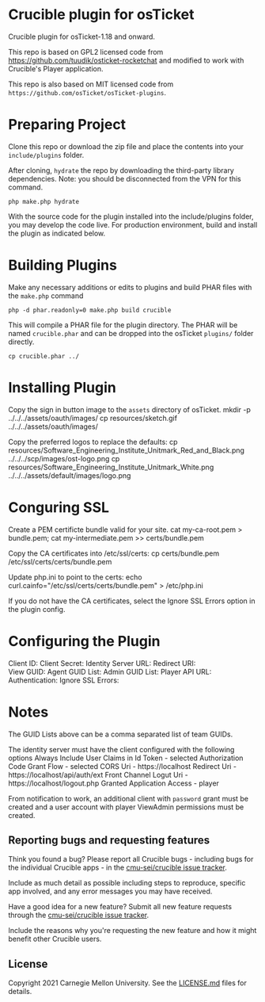 Crucible plugin for osTicket
=========================

Crucible plugin for osTicket-1.18 and onward.

This repo is based on GPL2 licensed code from https://github.com/tuudik/osticket-rocketchat and modified to work with Crucible's Player application.

This repo is also based on MIT licensed code from `https://github.com/osTicket/osTicket-plugins`.

Preparing Project
=================

Clone this repo or download the zip file and place the contents into your `include/plugins` folder.

After cloning, `hydrate` the repo by downloading the third-party library dependencies. Note: you should be disconnected from the VPN for this command.

    php make.php hydrate

With the source code for the plugin installed into the include/plugins folder, you may develop the code live. For production environment, build and install the plugin as indicated below.

Building Plugins
================
Make any necessary additions or edits to plugins and build PHAR files with the `make.php` command

    php -d phar.readonly=0 make.php build crucible


This will compile a PHAR file for the plugin directory. The PHAR will be named `crucible.phar` and can be dropped into the osTicket `plugins/` folder directly.

    cp crucible.phar ../

Installing Plugin
=======================
Copy the sign in button image to the `assets` directory of osTicket.
    mkdir -p ../../../assets/oauth/images/
    cp resources/sketch.gif ../../../assets/oauth/images/

Copy the preferred logos to replace the defaults:
    cp resources/Software_Engineering_Institute_Unitmark_Red_and_Black.png ../../../scp/images/ost-logo.png
    cp resources/Software_Engineering_Institute_Unitmark_White.png ../../../assets/default/images/logo.png

Conguring SSL
=======================
Create a PEM certificte bundle valid for your site.
    cat my-ca-root.pem > bundle.pem; cat my-intermediate.pem >> certs/bundle.pem

Copy the CA certificates into /etc/ssl/certs:
    cp certs/bundle.pem /etc/ssl/certs/certs/bundle.pem

Update php.ini to point to the certs:
    echo curl.cainfo="/etc/ssl/certs/certs/bundle.pem" > /etc/php.ini

If you do not have the CA certificates, select the Ignore SSL Errors option in the plugin config.


Configuring the Plugin
========================
Client ID: 
Client Secret: 
Identity Server URL: 
Redirect URI:  
View GUID: 
Agent GUID List: 
Admin GUID List:
Player API URL: 
Authentication: 
Ignore SSL Errors: 


Notes
========================
The GUID Lists above can be a comma separated list of team GUIDs.

The identity server must have the client configured with the following options
Always Include User Claims in Id Token	- selected
Authorization Code Grant Flow		- selected
CORS Uri				- https://localhost
Redirect Uri				- https://localhost/api/auth/ext
Front Channel Logut Uri 		- https://localhost/logout.php
Granted Application Access		- player

From notification to work, an additional client with `password` grant must be created and a user account with player ViewAdmin permissions must be created.

## Reporting bugs and requesting features

Think you found a bug? Please report all Crucible bugs - including bugs for the individual Crucible apps - in the [cmu-sei/crucible issue tracker](https://github.com/cmu-sei/crucible/issues). 

Include as much detail as possible including steps to reproduce, specific app involved, and any error messages you may have received.

Have a good idea for a new feature? Submit all new feature requests through the [cmu-sei/crucible issue tracker](https://github.com/cmu-sei/crucible/issues). 

Include the reasons why you're requesting the new feature and how it might benefit other Crucible users.

## License

Copyright 2021 Carnegie Mellon University. See the [LICENSE.md](./LICENSE.md) files for details.

